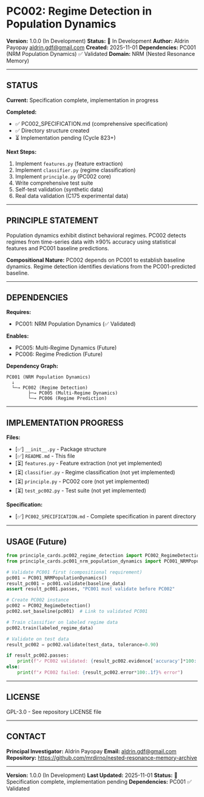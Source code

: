 # PC002: Regime Detection in Population Dynamics

**Version:** 1.0.0 (In Development)
**Status:** 🔨 In Development
**Author:** Aldrin Payopay <aldrin.gdf@gmail.com>
**Created:** 2025-11-01
**Dependencies:** PC001 (NRM Population Dynamics) ✅ Validated
**Domain:** NRM (Nested Resonance Memory)

---

## STATUS

**Current:** Specification complete, implementation in progress

**Completed:**
- ✅ PC002_SPECIFICATION.md (comprehensive specification)
- ✅ Directory structure created
- ⏳ Implementation pending (Cycle 823+)

**Next Steps:**
1. Implement `features.py` (feature extraction)
2. Implement `classifier.py` (regime classification)
3. Implement `principle.py` (PC002 core)
4. Write comprehensive test suite
5. Self-test validation (synthetic data)
6. Real data validation (C175 experimental data)

---

## PRINCIPLE STATEMENT

Population dynamics exhibit distinct behavioral regimes. PC002 detects regimes from time-series data with ≥90% accuracy using statistical features and PC001 baseline predictions.

**Compositional Nature:** PC002 depends on PC001 to establish baseline dynamics. Regime detection identifies deviations from the PC001-predicted baseline.

---

## DEPENDENCIES

**Requires:**
- PC001: NRM Population Dynamics (✅ Validated)

**Enables:**
- PC005: Multi-Regime Dynamics (Future)
- PC006: Regime Prediction (Future)

**Dependency Graph:**
```
PC001 (NRM Population Dynamics)
  ↓
  └─→ PC002 (Regime Detection)
        ├─→ PC005 (Multi-Regime Dynamics)
        └─→ PC006 (Regime Prediction)
```

---

## IMPLEMENTATION PROGRESS

**Files:**
- [✅] `__init__.py` - Package structure
- [✅] `README.md` - This file
- [⏳] `features.py` - Feature extraction (not yet implemented)
- [⏳] `classifier.py` - Regime classification (not yet implemented)
- [⏳] `principle.py` - PC002 core (not yet implemented)
- [⏳] `test_pc002.py` - Test suite (not yet implemented)

**Specification:**
- [✅] `PC002_SPECIFICATION.md` - Complete specification in parent directory

---

## USAGE (Future)

```python
from principle_cards.pc002_regime_detection import PC002_RegimeDetection
from principle_cards.pc001_nrm_population_dynamics import PC001_NRMPopulationDynamics

# Validate PC001 first (compositional requirement)
pc001 = PC001_NRMPopulationDynamics()
result_pc001 = pc001.validate(baseline_data)
assert result_pc001.passes, "PC001 must validate before PC002"

# Create PC002 instance
pc002 = PC002_RegimeDetection()
pc002.set_baseline(pc001)  # Link to validated PC001

# Train classifier on labeled regime data
pc002.train(labeled_regime_data)

# Validate on test data
result_pc002 = pc002.validate(test_data, tolerance=0.90)

if result_pc002.passes:
    print(f"✓ PC002 validated: {result_pc002.evidence['accuracy']*100:.1f}% accuracy")
else:
    print(f"✗ PC002 failed: {result_pc002.error*100:.1f}% error")
```

---

## LICENSE

GPL-3.0 - See repository LICENSE file

---

## CONTACT

**Principal Investigator:** Aldrin Payopay
**Email:** aldrin.gdf@gmail.com
**Repository:** https://github.com/mrdirno/nested-resonance-memory-archive

---

**Version:** 1.0.0 (In Development)
**Last Updated:** 2025-11-01
**Status:** 🔨 Specification complete, implementation pending
**Dependencies:** PC001 ✅ Validated
